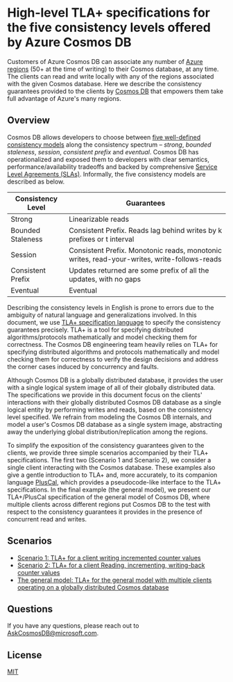 # High-level TLA+ specifications for the five consistency levels offered by Azure Cosmos DB

Customers of Azure Cosmos DB can associate any number of [Azure regions](https://azure.microsoft.com/en-us/global-infrastructure/regions/) (50+ at the time of writing) to their Cosmos database, at any time. The clients can read and write locally with any of the regions associated with the given Cosmos database. Here we describe the consistency guarantees provided to the clients by [Cosmos DB](http://cosmosdb.com) that empowers them take full advantage of Azure's many regions.

## Overview

Cosmos DB allows developers to choose between [five well-defined consistency models](https://docs.microsoft.com/en-us/azure/cosmos-db/consistency-levels) along the consistency spectrum – _strong_, _bounded staleness_, _session_, _consistent prefix_ and _eventual_. Cosmos DB has operationalized and exposed them to developers with clear semantics, performance/availability tradeoffs and backed by comprehensive [Service Level Agreements (SLAs)](https://azure.microsoft.com/en-us/support/legal/sla/cosmos-db/). Informally, the five consistency models are described as below.

| Consistency Level | Guarantees                                                                                  |
| ----------------- | ------------------------------------------------------------------------------------------- |
| Strong            | Linearizable reads                                                                          |
| Bounded Staleness | Consistent Prefix. Reads lag behind writes by k prefixes or t interval                      |
| Session           | Consistent Prefix. Monotonic reads, monotonic writes, read-your-writes, write-follows-reads |
| Consistent Prefix | Updates returned are some prefix of all the updates, with no gaps                           |
| Eventual          | Eventual                                                                                    |

Describing the consistency levels in English is prone to errors due to the ambiguity of natural language and generalizations involved. In this document, we use [TLA+ specification language](http://lamport.azurewebsites.net/tla/tla.html) to specify the consistency guarantees precisely. TLA+ is a tool for specifying distributed algorithms/protocols mathematically and model checking them for correctness. The Cosmos DB engineering team heavily relies on TLA+ for specifying distributed algorithms and protocols mathematically and model checking them for correctness to verify the design decisions and address the corner cases induced by concurrency and faults.

Although Cosmos DB is a globally distributed database, it provides the user with a single logical system image of all of their globally distributed data. The specifications we provide in this document focus on the clients' interactions with their globally distributed Cosmos DB database as a single logical entity by performing writes and reads, based on the consistency level specified. We refrain from modeling the Cosmos DB internals, and model a user's Cosmos DB database as a single system image, abstracting away the underlying global distribution/replication among the regions.

To simplify the exposition of the consistency guarantees given to the clients, we provide three simple scenarios accompanied by their TLA+ specifications. The first two (Scenario 1 and Scenario 2), we consider a single client interacting with the Cosmos database. These examples also give a gentle introduction to TLA+ and, more accurately, to its companion language [PlusCal](https://lamport.azurewebsites.net/tla/pluscal.html), which provides a pseudocode-like interface to the TLA+ specifications. In the final example (the general model), we present our TLA+/PlusCal specification of the general model of Cosmos DB, where multiple clients across different regions put Cosmos DB to the test with respect to the consistency guarantees it provides in the presence of concurrent read and writes.

## Scenarios

- [Scenario 1: TLA+ for a client writing incremented counter values](scenario1/README.md)
- [Scenario 2: TLA+ for a client Reading, incrementing, writing-back counter values](scenario2/README.md)
- [The general model: TLA+ for the general model with multiple clients operating on a globally distributed Cosmos database](general-model/README.md)

## Questions

If you have any questions, please reach out to AskCosmosDB@microsoft.com.

## License

[MIT](./LICENSE)
